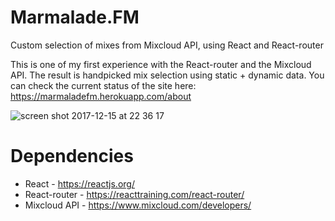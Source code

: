 # Marmalade.FM
Custom selection of mixes from Mixcloud API, using React and React-router

This is one of my first experience with the React-router and the Mixcloud API. The result is handpicked mix selection using static + dynamic data.
You can check the current status of the site here: https://marmaladefm.herokuapp.com/about

![screen shot 2017-12-15 at 22 36 17](https://user-images.githubusercontent.com/9334646/34061388-6a7d352a-e1e8-11e7-8ae0-af32b3968835.png)

# Dependencies
- React - https://reactjs.org/
- React-router - https://reacttraining.com/react-router/
- Mixcloud API - https://www.mixcloud.com/developers/
